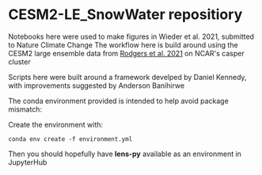 # CESM2-LE_SnowWater repositiory
Notebooks here were used to make figures in Wieder et al. 2021, submitted to Nature Climate Change
The workflow here is build around using the CESM2 large ensemble data from [Rodgers et al. 2021](https://esd.copernicus.org/preprints/esd-2021-50/) on NCAR's casper cluster


Scripts here were built around a framework develped by Daniel Kennedy, with improvements suggested by Anderson Banihirwe

The conda environment provided is intended to help avoid package mismatch:

Create the environment with:

`conda env create -f environment.yml`

Then you should hopefully have **lens-py** available as an environment in JupyterHub
